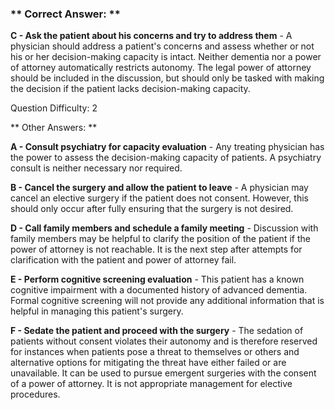 ### ** Correct Answer: **

**C - Ask the patient about his concerns and try to address them** - A physician should address a patient's concerns and assess whether or not his or her decision-making capacity is intact. Neither dementia nor a power of attorney automatically restricts autonomy. The legal power of attorney should be included in the discussion, but should only be tasked with making the decision if the patient lacks decision-making capacity.

Question Difficulty: 2

** Other Answers: **

**A - Consult psychiatry for capacity evaluation** - Any treating physician has the power to assess the decision-making capacity of patients. A psychiatry consult is neither necessary nor required.

**B - Cancel the surgery and allow the patient to leave** - A physician may cancel an elective surgery if the patient does not consent. However, this should only occur after fully ensuring that the surgery is not desired.

**D - Call family members and schedule a family meeting** - Discussion with family members may be helpful to clarify the position of the patient if the power of attorney is not reachable. It is the next step after attempts for clarification with the patient and power of attorney fail.

**E - Perform cognitive screening evaluation** - This patient has a known cognitive impairment with a documented history of advanced dementia. Formal cognitive screening will not provide any additional information that is helpful in managing this patient's surgery.

**F - Sedate the patient and proceed with the surgery** - The sedation of patients without consent violates their autonomy and is therefore reserved for instances when patients pose a threat to themselves or others and alternative options for mitigating the threat have either failed or are unavailable. It can be used to pursue emergent surgeries with the consent of a power of attorney. It is not appropriate management for elective procedures.

